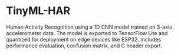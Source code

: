 # TinyML-HAR
Human Activity Recognition using a 1D CNN model trained on 3-axis accelerometer data. The model is exported to TensorFlow Lite and quantized for deployment on edge devices like ESP32. Includes performance evaluation, confusion matrix, and C header export.
